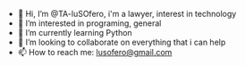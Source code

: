 - 👋 Hi, I’m @TA-luSOfero, i'm a lawyer, interest in technology 
- 👀 I’m interested in programing, general
- 🌱 I’m currently learning Python
- 💞️ I’m looking to collaborate on everything that i can help
- 📫 How to reach me: lusofero@gmail.com

<!---
TA-luSOfero/TA-luSOfero is a ✨ special ✨ repository because its `README.md` (this file) appears on your GitHub profile.
You can click the Preview link to take a look at your changes.
--->
